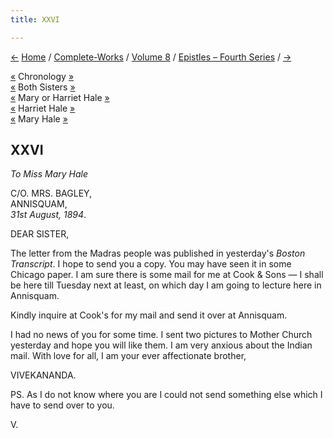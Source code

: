 ```yaml
---
title: XXVI

---
```

<div>

[←](025_sisters.htm) [Home](../../../index.htm) /
[Complete-Works](../../complete_works.htm) / [Volume
8](../volume_8_contents.htm) / [Epistles – Fourth
Series](epistles_fourth_series_contents.htm) / [→](027_leon.htm)

  

[«](../../volume_5/epistles_first_series/013_alasinga.htm) Chronology
[»](../../volume_9/letters_fifth_series/031_mother.htm)  
[«](025_sisters.htm) Both Sisters [»](042_babies.htm)  
[«](025_sisters.htm) Mary or Harriet Hale [»](028_sister.htm)  
[«](025_sisters.htm) Harriet Hale [»](042_babies.htm)  
[«](025_sisters.htm) Mary Hale [»](028_sister.htm)

## XXVI

*To Miss Mary Hale*

C/O. MRS. BAGLEY,  
ANNISQUAM,  
*31st August, 1894*.

DEAR SISTER,

The letter from the Madras people was published in yesterday's *Boston
Transcript*. I hope to send you a copy. You may have seen it in some
Chicago paper. I am sure there is some mail for me at Cook & Sons — I
shall be here till Tuesday next at least, on which day I am going to
lecture here in Annisquam.

Kindly inquire at Cook's for my mail and send it over at Annisquam.

I had no news of you for some time. I sent two pictures to Mother Church
yesterday and hope you will like them. I am very anxious about the
Indian mail. With love for all, I am your ever affectionate brother, 

VIVEKANANDA.

  
PS. As I do not know where you are I could not send something else which
I have to send over to you. 

V.

</div>
